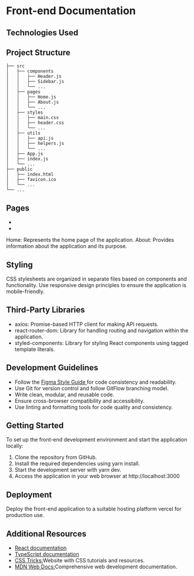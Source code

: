 # Front-end Documentation

## Technologies Used


## Project Structure

```
├── src
│   ├── components
│   │   ├── Header.js
│   │   ├── Sidebar.js
│   │   └── ...
│   ├── pages
│   │   ├── Home.js
│   │   ├── About.js
│   │   └── ...
│   ├── styles
│   │   ├── main.css
│   │   ├── header.css
│   │   └── ...
│   ├── utils
│   │   ├── api.js
│   │   ├── helpers.js
│   │   └── ...
│   ├── App.js
│   ├── index.js
│   └── ...
├── public
│   ├── index.html
│   ├── favicon.ico
│   └── ...
└── ...

```

## Pages

<ul>
    <li></li>
    <li></li>
</ul>
Home: Represents the home page of the application.
About: Provides information about the application and its purpose.

## Styling

CSS stylesheets are organized in separate files based on components and functionality.
Use responsive design principles to ensure the application is mobile-friendly.

## Third-Party Libraries
<ul>
    <li>
       axios: Promise-based HTTP client for making API requests. 
    </li>
    <li>
react-router-dom: Library for handling routing and navigation within the application.
    </li>
    <li>
styled-components: Library for styling React components using tagged template literals.
    </li>
</ul>

## Development Guidelines
<ul>
    <li>Follow the <a href="">Figma Style Guide </a> for code consistency and readability.</li>
    <li>Use Git for version control and follow GitFlow branching model.</li>
    <li>Write clean, modular, and reusable code.</li>
    <li>Ensure cross-browser compatibility and accessibility.</li>
    <li>Use linting and formatting tools for code quality and consistency.</li>

</ul>







## Getting Started
To set up the front-end development environment and start the application locally:

<ol>
    <li>Clone the repository from GitHub.</li>
    <li>Install the required dependencies using yarn install.</li>
    <li>Start the development server with yarn dev.</li>
    <li>Access the application in your web browser at http://localhost:3000</li>
</ol>





## Deployment
Deploy the front-end application to a suitable hosting platform vercel for production use.

## Additional Resources

<ul>
    <li>
        <a href="https://reactjs.org/docs/getting-started.html">React documentation</a>
    </li>
    <li>
        <a href="https://www.typescriptlang.org/docs/">TypeScript documentation</a>
    </li>
    <li>
        <a href="https://css-tricks.com/">CSS Tricks:</a>Website with CSS tutorials and resources.
    </li>
    <li>
        <a href="https://developer.mozilla.org/en-US/">MDN Web Docs:</a>Comprehensive web development documentation.
    </li>
</ul>
